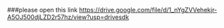 ###please open this link
https://drive.google.com/file/d/1_nYgZVVehekjr-A5OJ500djLZD2r57hz/view?usp=drivesdk
